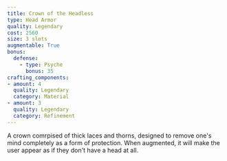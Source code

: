 ```yaml
---
title: Crown of the Headless
type: Head Armor
quality: Legendary
cost: 2560
size: 3 slots
augmentable: True
bonus:
  defense:
    - type: Psyche
      bonus: 35
crafting_components:
- amount: 4
  quality: Legendary
  category: Material
- amount: 3
  quality: Legendary
  category: Refinement
---
```

A crown comrpised of thick laces and thorns, designed to remove one's mind completely as a form of protection. When augmented, it will make the user appear as if they don't have a head at all.